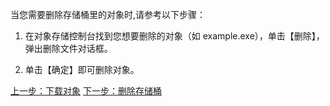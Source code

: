 当您需要删除存储桶里的对象时,请参考以下步骤：  
1. 在对象存储控制台找到您想要删除的对象（如 example.exe），单击【删除】，弹出删除文件对话框。

2. 单击【确定】即可删除对象。



[上一步：下载对象](/document/product/436/6234)
[下一步：删除存储桶](/document/product/436/6236)
